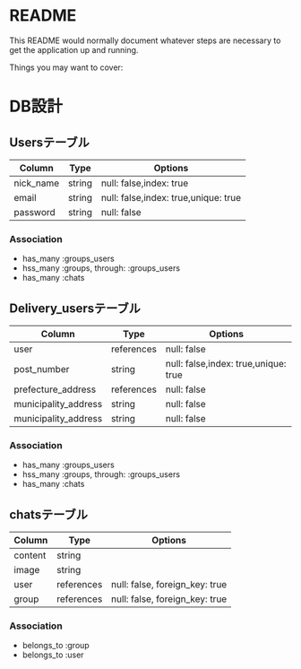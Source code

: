 # README

This README would normally document whatever steps are necessary to get the
application up and running.

Things you may want to cover:

# DB設計
## Usersテーブル

|Column|Type|Options|
|------|----|-------|
|nick_name|string|null: false,index: true|
|email|string|null: false,index: true,unique: true|
|password|string|null: false|

### Association
- has_many :groups_users
- hss_many :groups, through: :groups_users
- has_many :chats

## Delivery_usersテーブル

|Column|Type|Options|
|------|----|-------|
|user|references|null: false|
|post_number|string|null: false,index: true,unique: true|
|prefecture_address|references|null: false|
|municipality_address|string|null: false|
|municipality_address|string|null: false|


### Association
- has_many :groups_users
- hss_many :groups, through: :groups_users
- has_many :chats

## chatsテーブル

|Column|Type|Options|
|------|----|-------|
|content|string||
|image|string||
|user|references|null: false, foreign_key: true|
|group|references|null: false, foreign_key: true|

### Association
- belongs_to :group
- belongs_to :user
